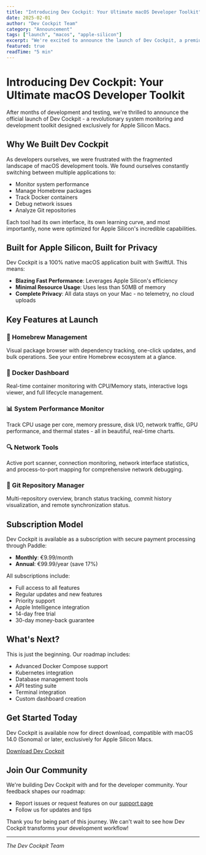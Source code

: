```yaml
---
title: "Introducing Dev Cockpit: Your Ultimate macOS Developer Toolkit"
date: 2025-02-01
author: "Dev Cockpit Team"
category: "Announcement"
tags: ["launch", "macos", "apple-silicon"]
excerpt: "We're excited to announce the launch of Dev Cockpit, a premium system monitoring and development toolkit designed exclusively for Apple Silicon Macs."
featured: true
readTime: "5 min"
---
```


# Introducing Dev Cockpit: Your Ultimate macOS Developer Toolkit

After months of development and testing, we're thrilled to announce the official launch of Dev Cockpit - a revolutionary system monitoring and development toolkit designed exclusively for Apple Silicon Macs.

## Why We Built Dev Cockpit

As developers ourselves, we were frustrated with the fragmented landscape of macOS development tools. We found ourselves constantly switching between multiple applications to:
- Monitor system performance
- Manage Homebrew packages
- Track Docker containers
- Debug network issues
- Analyze Git repositories

Each tool had its own interface, its own learning curve, and most importantly, none were optimized for Apple Silicon's incredible capabilities.

## Built for Apple Silicon, Built for Privacy

Dev Cockpit is a 100% native macOS application built with SwiftUI. This means:
- **Blazing Fast Performance**: Leverages Apple Silicon's efficiency
- **Minimal Resource Usage**: Uses less than 50MB of memory
- **Complete Privacy**: All data stays on your Mac - no telemetry, no cloud uploads

## Key Features at Launch

### 🍺 Homebrew Management
Visual package browser with dependency tracking, one-click updates, and bulk operations. See your entire Homebrew ecosystem at a glance.

### 🐳 Docker Dashboard
Real-time container monitoring with CPU/Memory stats, interactive logs viewer, and full lifecycle management.

### 📊 System Performance Monitor
Track CPU usage per core, memory pressure, disk I/O, network traffic, GPU performance, and thermal states - all in beautiful, real-time charts.

### 🔍 Network Tools
Active port scanner, connection monitoring, network interface statistics, and process-to-port mapping for comprehensive network debugging.

### 🎯 Git Repository Manager
Multi-repository overview, branch status tracking, commit history visualization, and remote synchronization status.

## Subscription Model

Dev Cockpit is available as a subscription with secure payment processing through Paddle:
- **Monthly**: €9.99/month
- **Annual**: €99.99/year (save 17%)

All subscriptions include:
- Full access to all features
- Regular updates and new features
- Priority support
- Apple Intelligence integration
- 14-day free trial
- 30-day money-back guarantee

## What's Next?

This is just the beginning. Our roadmap includes:
- Advanced Docker Compose support
- Kubernetes integration
- Database management tools
- API testing suite
- Terminal integration
- Custom dashboard creation

## Get Started Today

Dev Cockpit is available now for direct download, compatible with macOS 14.0 (Sonoma) or later, exclusively for Apple Silicon Macs.

[Download Dev Cockpit](/download)

## Join Our Community

We're building Dev Cockpit with and for the developer community. Your feedback shapes our roadmap:
- Report issues or request features on our [support page](/support)
- Follow us for updates and tips

Thank you for being part of this journey. We can't wait to see how Dev Cockpit transforms your development workflow!

---

*The Dev Cockpit Team*